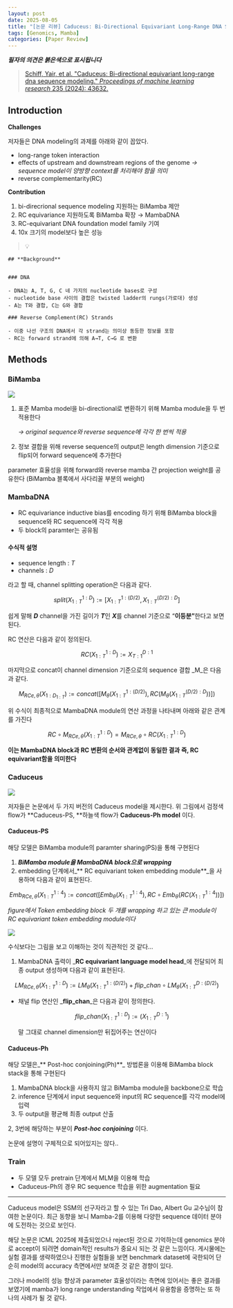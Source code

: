```yaml
---
layout: post
date: 2025-08-05
title: "[논문 리뷰] Caduceus: Bi-Directional Equivariant Long-Range DNA Sequence Modeling"
tags: [Genomics, Mamba]
categories: [Paper Review]
---
```


<span class="notion-red">_**필자의 의견은 붉은색으로 표시됩니다**_</span>


> [Schiff, Yair, et al. "Caduceus: Bi-directional equivariant long-range dna sequence modeling." ](https://pmc.ncbi.nlm.nih.gov/articles/PMC12189541/)[_Proceedings of machine learning research_](https://pmc.ncbi.nlm.nih.gov/articles/PMC12189541/)[ 235 (2024): 43632.](https://pmc.ncbi.nlm.nih.gov/articles/PMC12189541/)



## Introduction


**Challenges**


저자들은 DNA modeling의 과제를 아래와 같이 꼽았다.

- long-range token interaction
- effects of upstream and downstream regions of the genome 
_→ sequence model이 양방향 context를 처리해야 함을 의미_
- reverse complementarity(RC)

**Contribution**

1. bi-direcrional sequence modeling 지원하는 BiMamba 제안
1. RC equivariance 지원하도록 BiMamba 확장 → MambaDNA
1. RC-equivariant DNA foundation model family 기여
1. 10x 크기의 model보다 높은 성능

> 💡 


	## **Background**


	### DNA

	- DNA는 A, T, G, C 네 가지의 nucleotide bases로 구성
	- nucleotide base 사이의 결합은 twisted ladder의 rungs(가로대) 생성
	- A는 T와 결합, C는 G와 결합

	### Reverse Complement(RC) Strands

	- 이중 나선 구조의 DNA에서 각 strand는 의미상 동등한 정보를 포함
	- RC는 forward strand에 의해 A→T, C→G 로 변환


## Methods



### BiMamba


![](https://prod-files-secure.s3.us-west-2.amazonaws.com/542b861c-36a8-4051-84e5-8804b6728dba/2c247d59-7815-4980-99f0-8f0d21f445a7/image.png?X-Amz-Algorithm=AWS4-HMAC-SHA256&X-Amz-Content-Sha256=UNSIGNED-PAYLOAD&X-Amz-Credential=ASIAZI2LB4665GSIYEET%2F20250901%2Fus-west-2%2Fs3%2Faws4_request&X-Amz-Date=20250901T132107Z&X-Amz-Expires=3600&X-Amz-Security-Token=IQoJb3JpZ2luX2VjEK3%2F%2F%2F%2F%2F%2F%2F%2F%2F%2FwEaCXVzLXdlc3QtMiJHMEUCIG%2BAix2tcy%2FPsmAFtDSlADnlDykTMgIrXmkehh6ulnVwAiEArofjjWuUMm%2F5Clj3S99NpEmelcHw1QOE9wACEx0zibsq%2FwMIFhAAGgw2Mzc0MjMxODM4MDUiDPCfcybo0g6v0Cj9KSrcA%2FzGEO849AJbK7e7VHqawo19Gjom%2FCaXYYH18dymkWBqSGPEFlz1R67Urz226WnMA7qfcZpkAI9hbwgD%2BmuJ09dU3R%2FNMGEVuCeI3KILDyG5qLg6l1B7I4MqD6VGfLlm0tlkAiNRGzWN65WJUg6aiVn5G9gxfl7wilIe%2Fc6nFgTJd7LynOB0C3kRdo9ufeBB1oFOnDyoLBbmFUiXnxk2btkOyZmisE8uBojThdAgaMFpBN2o3Pawbp3JVLHBAy6DIlvbVEsbIrF002jdfdxsvhV%2FHZE1OhftGhTWv7a4VgZL3SKpQOYRCyf4LArWGgAHMXWL%2FOfG5XEWOKVX8BhCXpZPY6%2FCyr87ZRS2kGgJck6r9d0DUbf5wzqFGYlP8EOYssFgQIQG9qbVHYg4UTsHnV3wdyuYiP8VI9eR4E9IeL1MGWGArIWHYtn8RaOZXA6m2Bd%2BAxpfjDskZf5oM0PHhEwz04ulaKcabGx6Vi6F9sUuu3x2RbWvwmcM3MmyxDik0LpqkMkguIJBhXe5wRHaRym9y%2FiRQVxQHNRMCqcDzfSuLiuQVcPh%2Bz4Ogrx62FkINvbfKvFUG1scpOgrnCOlbybCzBn4%2BT3anja4dBLkYU9oSYUJAgb16phc%2BgMYMJqp1sUGOqUBLjuUL0aK2kkn0DX4omOU833azfOitXAoxsMxznxoEJo%2FJBQCvrBZPkQrnvvGQAJOfD9QHaLCQujxD2C33nvgiUS62BSz6iAKadMQ0RwIPDDwS1iQk42SYFB154HhYyG%2FDVnMhaLSLJFZb5XnIfNmOgLnGWTXvWlMo9HXKWv9%2F8v37A1fOufMyYZt12LU%2FBAeUU7njxj%2FH4jvNnDCavzLzuvITwux&X-Amz-Signature=c03f9a87c2d02c4abe89660b5b403e7a39442b454b20f1732af4b5b1fddcc88d&X-Amz-SignedHeaders=host&x-amz-checksum-mode=ENABLED&x-id=GetObject)

1. 표준 Mamba model을 bi-directional로 변환하기 위해 Mamba module을 두 번 적용한다

	_→ original sequence와 reverse sequence에 각각 한 번씩 적용_

1. 정보 결합을 위해 reverse sequence의 output은 length dimension 기준으로 flip되어 forward sequence에 추가한다

parameter 효율성을 위해 forward와 reverse mamba 간 projection weight를 공유한다 (BiMamba 블록에서 사다리꼴 부분의 weight)



### MambaDNA

- RC equivariance inductive bias를 encoding 하기 위해 BiMamba block을 sequence와 RC sequence에 각각 적용
- 두 block의 paramter는 공유됨


#### 수식적 설명

- sequence length : _T_
- channels : _D_

라고 할 때,  channel splitting operation은 다음과 같다.


$$
split(X^{1:D}_{1:T}):=[X^{1:(D/2)}_{1:T},X^{(D/2):D}_{1:T}]
$$


<span class="notion-red">쉽게 말해 </span><span class="notion-red">_**D**_</span><span class="notion-red"> channel을 가진 길이가 </span><span class="notion-red">_**T**_</span><span class="notion-red">인 </span><span class="notion-red">_**X**_</span><span class="notion-red">를 channel 기준으로 “</span><span class="notion-red">**이등분”**</span><span class="notion-red">한다고 보면 된다.</span>


RC 연산은 다음과 같이 정의된다.


$$
RC(X^{1:D}_{1:T}):=X^{D:1}_{T:1}
$$


마지막으로 concat이 channel dimension 기준으로의 sequence 결합 _M_은 다음과 같다.


$$
M_{RCe,\theta}(X_{1:D_{1:T}}):=concat([M_{\theta}(X^{1:(D/2)}_{1:T}),RC(M_{\theta}(X^{(D/2):D}_{1:T}))])
$$


위 수식이 최종적으로 MambaDNA module의 연산 과정을 나타내며 아래와 같은 관계를 가진다


$$
RC\circ M_{RCe,\theta}(X^{1:D}_{1:T}) = M_{RCe,\theta} \circ RC(X^{1:D}_{1:T})
$$


**이는 MambaDNA block과 RC 변환의 순서와 관계없이 동일한 결과 즉, RC equivariant함을 의미한다**



### Caduceus


![](https://prod-files-secure.s3.us-west-2.amazonaws.com/542b861c-36a8-4051-84e5-8804b6728dba/f94a60d7-8145-473b-aef9-7c68d3ec604a/image.png?X-Amz-Algorithm=AWS4-HMAC-SHA256&X-Amz-Content-Sha256=UNSIGNED-PAYLOAD&X-Amz-Credential=ASIAZI2LB4665GSIYEET%2F20250901%2Fus-west-2%2Fs3%2Faws4_request&X-Amz-Date=20250901T132107Z&X-Amz-Expires=3600&X-Amz-Security-Token=IQoJb3JpZ2luX2VjEK3%2F%2F%2F%2F%2F%2F%2F%2F%2F%2FwEaCXVzLXdlc3QtMiJHMEUCIG%2BAix2tcy%2FPsmAFtDSlADnlDykTMgIrXmkehh6ulnVwAiEArofjjWuUMm%2F5Clj3S99NpEmelcHw1QOE9wACEx0zibsq%2FwMIFhAAGgw2Mzc0MjMxODM4MDUiDPCfcybo0g6v0Cj9KSrcA%2FzGEO849AJbK7e7VHqawo19Gjom%2FCaXYYH18dymkWBqSGPEFlz1R67Urz226WnMA7qfcZpkAI9hbwgD%2BmuJ09dU3R%2FNMGEVuCeI3KILDyG5qLg6l1B7I4MqD6VGfLlm0tlkAiNRGzWN65WJUg6aiVn5G9gxfl7wilIe%2Fc6nFgTJd7LynOB0C3kRdo9ufeBB1oFOnDyoLBbmFUiXnxk2btkOyZmisE8uBojThdAgaMFpBN2o3Pawbp3JVLHBAy6DIlvbVEsbIrF002jdfdxsvhV%2FHZE1OhftGhTWv7a4VgZL3SKpQOYRCyf4LArWGgAHMXWL%2FOfG5XEWOKVX8BhCXpZPY6%2FCyr87ZRS2kGgJck6r9d0DUbf5wzqFGYlP8EOYssFgQIQG9qbVHYg4UTsHnV3wdyuYiP8VI9eR4E9IeL1MGWGArIWHYtn8RaOZXA6m2Bd%2BAxpfjDskZf5oM0PHhEwz04ulaKcabGx6Vi6F9sUuu3x2RbWvwmcM3MmyxDik0LpqkMkguIJBhXe5wRHaRym9y%2FiRQVxQHNRMCqcDzfSuLiuQVcPh%2Bz4Ogrx62FkINvbfKvFUG1scpOgrnCOlbybCzBn4%2BT3anja4dBLkYU9oSYUJAgb16phc%2BgMYMJqp1sUGOqUBLjuUL0aK2kkn0DX4omOU833azfOitXAoxsMxznxoEJo%2FJBQCvrBZPkQrnvvGQAJOfD9QHaLCQujxD2C33nvgiUS62BSz6iAKadMQ0RwIPDDwS1iQk42SYFB154HhYyG%2FDVnMhaLSLJFZb5XnIfNmOgLnGWTXvWlMo9HXKWv9%2F8v37A1fOufMyYZt12LU%2FBAeUU7njxj%2FH4jvNnDCavzLzuvITwux&X-Amz-Signature=381e320bc7022be42b6a9263a27a5160e234c469eb01c7e82a6e0acc2374da4f&X-Amz-SignedHeaders=host&x-amz-checksum-mode=ENABLED&x-id=GetObject)


저자들은 논문에서 두 가지 버전의 Caduceus model을 제시한다. 위 그림에서 검정색 flow가 **Caduceus-PS, **하늘색 flow가 **Caduceus-Ph model** 이다.



#### Caduceus-PS


해당 모델은 BiMamba module의 paramter sharing(PS)을 통해 구현된다

1. _**BiMamba module을 MambaDNA block으로 wrapping**_
1. embedding 단계에서_** RC equivariant token embedding module**_을 사용하며 다음과 같이 표현된다.

$$
Emb_{RCe,\theta}(X^{1:4}_{1:T}):=concat([Emb_{\theta}(X^{1:4}_{1:T}),RC \circ Emb_{\theta}(RC(X^{1:4}_{1:T}))])
$$


_figure에서 Token embedding block 두 개를 wrapping 하고 있는 큰 module이 RC equivariant token embedding module이다_


![](https://prod-files-secure.s3.us-west-2.amazonaws.com/542b861c-36a8-4051-84e5-8804b6728dba/b175e4da-71eb-4e91-8c23-a06dabe673c9/image.png?X-Amz-Algorithm=AWS4-HMAC-SHA256&X-Amz-Content-Sha256=UNSIGNED-PAYLOAD&X-Amz-Credential=ASIAZI2LB4665GSIYEET%2F20250901%2Fus-west-2%2Fs3%2Faws4_request&X-Amz-Date=20250901T132107Z&X-Amz-Expires=3600&X-Amz-Security-Token=IQoJb3JpZ2luX2VjEK3%2F%2F%2F%2F%2F%2F%2F%2F%2F%2FwEaCXVzLXdlc3QtMiJHMEUCIG%2BAix2tcy%2FPsmAFtDSlADnlDykTMgIrXmkehh6ulnVwAiEArofjjWuUMm%2F5Clj3S99NpEmelcHw1QOE9wACEx0zibsq%2FwMIFhAAGgw2Mzc0MjMxODM4MDUiDPCfcybo0g6v0Cj9KSrcA%2FzGEO849AJbK7e7VHqawo19Gjom%2FCaXYYH18dymkWBqSGPEFlz1R67Urz226WnMA7qfcZpkAI9hbwgD%2BmuJ09dU3R%2FNMGEVuCeI3KILDyG5qLg6l1B7I4MqD6VGfLlm0tlkAiNRGzWN65WJUg6aiVn5G9gxfl7wilIe%2Fc6nFgTJd7LynOB0C3kRdo9ufeBB1oFOnDyoLBbmFUiXnxk2btkOyZmisE8uBojThdAgaMFpBN2o3Pawbp3JVLHBAy6DIlvbVEsbIrF002jdfdxsvhV%2FHZE1OhftGhTWv7a4VgZL3SKpQOYRCyf4LArWGgAHMXWL%2FOfG5XEWOKVX8BhCXpZPY6%2FCyr87ZRS2kGgJck6r9d0DUbf5wzqFGYlP8EOYssFgQIQG9qbVHYg4UTsHnV3wdyuYiP8VI9eR4E9IeL1MGWGArIWHYtn8RaOZXA6m2Bd%2BAxpfjDskZf5oM0PHhEwz04ulaKcabGx6Vi6F9sUuu3x2RbWvwmcM3MmyxDik0LpqkMkguIJBhXe5wRHaRym9y%2FiRQVxQHNRMCqcDzfSuLiuQVcPh%2Bz4Ogrx62FkINvbfKvFUG1scpOgrnCOlbybCzBn4%2BT3anja4dBLkYU9oSYUJAgb16phc%2BgMYMJqp1sUGOqUBLjuUL0aK2kkn0DX4omOU833azfOitXAoxsMxznxoEJo%2FJBQCvrBZPkQrnvvGQAJOfD9QHaLCQujxD2C33nvgiUS62BSz6iAKadMQ0RwIPDDwS1iQk42SYFB154HhYyG%2FDVnMhaLSLJFZb5XnIfNmOgLnGWTXvWlMo9HXKWv9%2F8v37A1fOufMyYZt12LU%2FBAeUU7njxj%2FH4jvNnDCavzLzuvITwux&X-Amz-Signature=8662e1d75c3d7d90bfa2d5308b84e47625a43c98a079db51e4601260a72ff2cd&X-Amz-SignedHeaders=host&x-amz-checksum-mode=ENABLED&x-id=GetObject)


<span class="notion-red">수식보다는 그림을 보고 이해하는 것이 직관적인 것 같다…</span>

1. MambaDNA 출력이 _**RC equivariant language model head**_에 전달되어 최종 output 생성하며 다음과 같이 표현된다.

$$
LM_{RCe,\theta}(X^{1:D}_{1:T}):= LM_{\theta}(X^{1:(D/2)}_{1:T})+flip\_chan\circ LM_{\theta}(X^{D:(D/2)}_{1:T})
$$

- 채널 flip 연산인 _**flip\_chan**_은 다음과 같이 정의한다.

	$$
	flip\_chan(X^{1:D}_{1:T}):=(X^{D:1}_{1:T})
	$$


	말 그대로 channel dimension만 뒤집어주는 연산이다



#### Caduceus-Ph


해당 모델은_** Post-hoc conjoining(Ph)**_ 방법론을 이용해 BiMamba block stack을 통해 구현된다

1. MambaDNA block을 사용하지 않고 BiMamba module을 backbone으로 학습
1. inference 단계에서 input sequence와 input의 RC sequence를 각각 model에 입력
1. 두 output을 평균해 최종 output 산출

2, 3번에 해당하는 부분이 _**Post-hoc conjoining**_ 이다.


<span class="notion-red">논문에 설명이 구체적으로 되어있지는 않다..</span>



### Train

- 두 모델 모두 pretrain 단계에서 MLM을 이용해 학습
- Caduceus-Ph의 경우 RC sequence 학습을 위한 augmentation 필요

---


<span class="notion-red">Caduceus model은 SSM의 선구자라고 할 수 있는 Tri Dao, Albert Gu 교수님이 참여한 논문이다. 최근 동향을 보니 Mamba-2를 이용해 다양한 sequence 데이터 분야에 도전하는 것으로 보인다.</span>


<span class="notion-red">해당 논문은 ICML 2025에 제출되었으나 reject된 것으로 기억하는데 genomics 분야로 accept이 되려면 domain적인 results가 중요시 되는 것 같은 느낌이다. 게시물에는 실험 결과를 생략하였으나 진행한 실험들을 보면 benchmark dataset에 국한되어 단순히 model의 accuracy 측면에서만 보여준 것 같은 경향이 있다.</span>


<span class="notion-red">그러나 model의 성능 향상과 parameter 효율성이라는 측면에 있어서는 좋은 결과를 보였기에 mamba가 long range understanding 작업에서 유용함을 증명하는 또 하나의 사례가 될 것 같다.</span>

